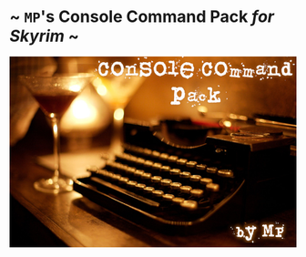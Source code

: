 # ~ `MP`'s Console Command Pack _for Skyrim_ ~

![MP's Console Command Pack](Images/MPsConsoleCommandPack.jpg)
